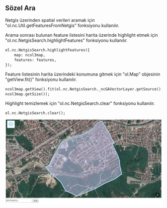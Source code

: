 

## Sözel Ara

Netgis üzerinden spatial verileri aramak için "ol.nc.Util.getFeaturesFromNetgis" fonksiyonu kullanılır.

Arama sonrası bulunan feature listesini harita üzerinde highlight etmek için "ol.nc.NetgisSearch.highlightFeatures" fonksiyonu kullanılır.

    ol.nc.NetgisSearch.highlightFeatures({
        map: ncol3map,
        features: features,
    });


Feature listesinin harita üzerindeki konumuna gitmek için "ol.Map" objesinin "getView.fit()" fonksiyonu kullanılır.

    ncol3map.getView().fit(ol.nc.NetgisSearch._ncGAVectorLayer.getSource().getExtent(), ncol3map.getSize());


Highlight temizlemek için "ol.nc.NetgisSearch.clear" fonksiyonu kullanılır.

    ol.nc.NetgisSearch.clear();


![Sözel Ara Örnek](https://raw.githubusercontent.com/netcad-gis/sdk-harita-istemcisi/master/img/image2018-6-26%208_15_28.png)






